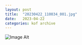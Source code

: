 ```yaml
---
layout:	post
title:	"20230422_110034_001.jpg"
date:	2023-04-22
categories:	kof archive
---
```


![Image Alt](https://k0f.github.io/assets/20230422_110034_001.jpg)